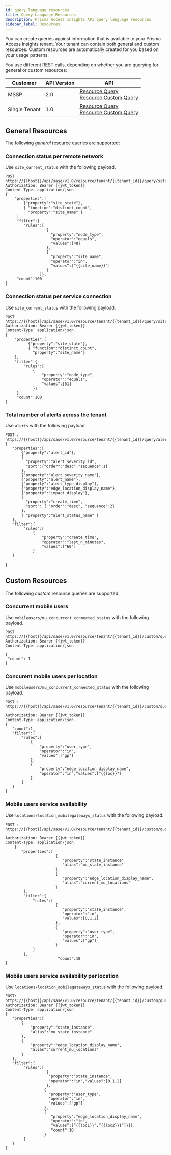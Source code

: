 ```yaml
---
id: query_language_resources
title: Query Language Resources
description: Prisma Access Insights API query language resources
sidebar_label: Resources
---
```


You can create queries against information that is available to your Prisma Access Insights tenant. Your
tenant can contain both general and custom resources. Custom resources are automatically
created for you based on your usage patterns.

You use different REST calls, depending on whether you are querying for
general or custom resources:

| Customer      | API Version | API                                                                                                                                                                                                                                    |
| ------------- | ----------- | -------------------------------------------------------------------------------------------------------------------------------------------------------------------------------------------------------------------------------------- |
| MSSP          | 2.0         | [Resource Query](/sase/api/insights/2.0/get-api-sase-v-2-0-resource-resource-name)<br />[Resource Custom Query](/sase/api/insights/2.0/get-api-sase-v-2-0-resource-custom-feature-name-request-name)                                   |
| Single Tenant | 1.0         | [Resource Query](/sase/api/insights/1.0/get-api-sase-v-1-0-resource-tenant-tenant-id-resource-name)<br />[Resource Custom Query](/sase/api/insights/1.0/get-api-sase-v-1-0-resource-tenant-tenant-id-custom-feature-name-request-name) |

## General Resources

The following _general_ resource queries are supported:

### Connection status per remote network

Use `site_current_status` with the following payload.

    POST https://{{host}}/api/sase/v1.0/resource/tenant/{{tenant_id}}/query/site_current_status
    Authorization: Bearer {{jwt_token}}
    Content-Type: application/json
    {
        "properties":[
            {"property":"site_state"},
            { "function":"distinct_count",
              "property":"site_name" }
         ],
         "filter":{
            "rules":[
                      {
                        "property":"node_type",
                        "operator":"equals",
                        "values":[48]
                      },
                      {
                        "property":"site_name",
                        "operator":"in",
                        “values”:[“{{site_name}}”]
                      }
                   ]},
         "count":100
    }

### Connection status per service connection

Use `site_current_status` with the following payload.

    POST https://{{host}}/api/sase/v1.0/resource/tenant/{{tenant_id}}/query/site_current_status
    Authorization: Bearer {{jwt_token}}
    Content-Type: application/json
    {
        "properties":[
              {"property":"site_state"},
              { "function":"distinct_count",
                "property":"site_name"}
        ],
        "filter":{
            "rules":[
                {
                    "property":"node_type",
                    "operator":"equals",
                    "values":[51]
                }]
         },
         "count":100
    }

### Total number of alerts across the tenant

Use `alerts` with the following payload.

    POST : https://{{host}}/api/sase/v1.0/resource/tenant/{{tenant_id}}/query/alerts
    {
       "properties":[
           {"property":"alert_id"},
           {
             "property":"alert_severity_id",
             "sort":{"order":"desc","sequence":1}
           },
           {"property":"alert_severity_name"},
           {"property":"alert_name"},
           {"property":"alert_type_display"},
           {"property":"edge_location_display_name"},
           {"property":"impact_display"},
           {
             "property":"create_time",
             "sort": { "order":"desc", "sequence":2}
           },
           { "property":"alert_status_name" }
       ],
       "filter":{
            "rules":[
                {
                    "property":"create_time",
                    "operator":"last_n_minutes",
                    "values":["60"]
                }
       }

}

## Custom Resources

The following _custom_ resource queries are supported:

### Concurrent mobile users

Use `mobileusers/mu_concurrent_connected_status` with the following payload.

    POST https://{{host}}/api/sase/v1.0/resource/tenant/{{tenant_id}}/custom/query/mobileusers/mu_current_connected_status
    Authorization: Bearer {{jwt_token}}
    Content-Type: application/json

    {
     "count": 1
    }

### Concurent mobile users per location

Use `mobileusers/mu_concurrent_connected_status` with the following payload.

    POST : https://{{host}}/api/sase/v1.0/resource/tenant/{{tenant_id}}/custom/query/mobileusers/mu_current_connected_status

    Authorization: Bearer {{jwt_token}}
    Content-Type: application/json
    {
       "count":1,
       "filter":{
           "rules":[
               {
                   "property":"user_type",
                   "operator":"in",
                   "values":["gp"]
               },
               {
                   "property":"edge_location_display_name",
                   “operator”:”in”,"values":["{{loc}}"]
               }
           ]
       }
    }

### Mobile users service availability

Use `locations/location_mobilegateways_status` with the following payload.

    POST : https://{{host}}/api/sase/v1.0/resource/tenant/{{tenant_id}}/custom/query/locations/location_mobilegateways_status

    Authorization: Bearer {{jwt_token}}
    Content-Type: application/json
        {
           "properties":[
                          {
                             "property":"state_instance",
                             "alias":"mu_state_instance"
                          },
                          {
                             "property":"edge_location_display_name",
                             "alias":"current_mu_locations"
                          }
            ],
            "filter":{
                "rules":[
                          {
                             "property":"state_instance",
                             "operator":"in",
                             "values":[0,1,2]
                          },
                          {
                             "property":"user_type",
                             "operator":"in",
                             "values":["gp"]
                          }
                ]
            },
                           "count":10
    }

### Mobile users service availability per location

Use `locations/location_mobilegateways_status` with the following payload.

    POST: https://{{host}}/api/sase/v1.0/resource/tenant/{{tenant_id}}/custom/query/locations/location_mobilegateways_status
    Authorization: Bearer {{jwt_token}}
    Content-Type: application/json
    {
       "properties":[
           {
               "property":"state_instance",
               "alias":"mu_state_instance"
           },
           {
               "property":"edge_location_display_name",
               "alias":"current_mu_locations"
           }
       ],
       "filter":{
            "rules":[
                      {
                       "property":"state_instance",
                       "operator":"in","values":[0,1,2]
                      },
                     {
                       "property":"user_type",
                       "operator":"in",
                       "values":["gp"]
                     },
                     {
                        "property":"edge_location_display_name",
                        "operator":"in",
                        “values”:[“{{loc1}}”,”{{loc2}}}“]}]},
                        "count":10
                     }
            ]
       }
    }

